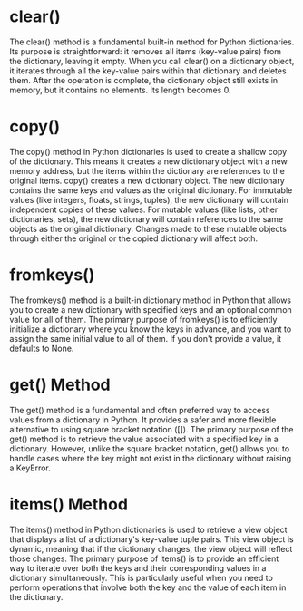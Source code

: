 # clear()
The clear() method is a fundamental built-in method for Python dictionaries. Its purpose is straightforward: it removes all items (key-value pairs) from the dictionary, leaving it empty.
When you call clear() on a dictionary object, it iterates through all the key-value pairs within that dictionary and deletes them.
After the operation is complete, the dictionary object still exists in memory, but it contains no elements. Its length becomes 0.

# copy()
The copy() method in Python dictionaries is used to create a shallow copy of the dictionary. This means it creates a new dictionary object with a new memory address, but the items within the dictionary are references to the original items.
copy() creates a new dictionary object.
The new dictionary contains the same keys and values as the original dictionary.
For immutable values (like integers, floats, strings, tuples), the new dictionary will contain independent copies of these values.
For mutable values (like lists, other dictionaries, sets), the new dictionary will contain references to the same objects as the original dictionary. Changes made to these mutable objects through either the original or the copied dictionary will affect both.

# fromkeys()
The fromkeys() method is a built-in dictionary method in Python that allows you to create a new dictionary with specified keys and an optional common value for all of them.
The primary purpose of fromkeys() is to efficiently initialize a dictionary where you know the keys in advance, and you want to assign the same initial value to all of them. If you don't provide a value, it defaults to None.

# get() Method
The get() method is a fundamental and often preferred way to access values from a dictionary in Python. It provides a safer and more flexible alternative to using square bracket notation ([]).
The primary purpose of the get() method is to retrieve the value associated with a specified key in a dictionary. However, unlike the square bracket notation, get() allows you to handle cases where the key might not exist in the dictionary without raising a KeyError.

# items() Method
The items() method in Python dictionaries is used to retrieve a view object that displays a list of a dictionary's key-value tuple pairs. This view object is dynamic, meaning that if the dictionary changes, the view object will reflect those changes.
The primary purpose of items() is to provide an efficient way to iterate over both the keys and their corresponding values in a dictionary simultaneously. This is particularly useful when you need to perform operations that involve both the key and the value of each item in the dictionary.